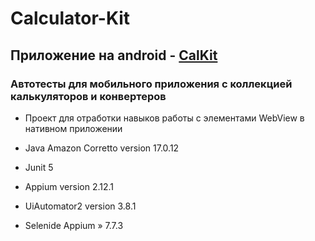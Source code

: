 # Calculator-Kit
## Приложение на android - [CalKit](https://play.google.com/store/apps/details?id=com.ivanGavrilov.CalcKit)
### Автотесты для мобильного приложения с коллекцией калькуляторов и конвертеров
* Проект для отработки навыков работы с элементами WebView в нативном приложении

* Java Amazon Corretto version 17.0.12
* Junit 5
* Appium version 2.12.1
* UiAutomator2 version 3.8.1
* Selenide Appium » 7.7.3